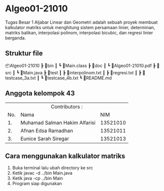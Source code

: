 # Algeo01-21010

Tugas Besar 1 Aljabar Linear dan Geometri adalah sebuah proyek membuat kalkulator matriks untuk menghitung sistem persamaan linier, determinan, matriks balikan, interpolasi polinom, interpolasi bicubic, dan regresi linier berganda.

## Struktur file
📦Algeo01-21010
 ┣ 📂bin
 ┃ ┗ 📜Main.class
 ┣ 📂doc
 ┃ ┗ 📜Algeo01-21010.pdf
 ┣ 📂src
 ┃ ┗ 📜Main.java
 ┣ 📂test
 ┃ ┣ 📜interpolinom.txt
 ┃ ┣ 📜regresi.txt
 ┃ ┣ 📜testcase_3a.txt
 ┃ ┗ 📜testcase_4b.txt
 ┗ 📜README.md
## Anggota kelompok 43
<table>
    <tr>
        <td colspan=3 align="center">Contributors :</td>
    </tr>
    <tr>
        <td>No.</td>
        <td>Nama</td>
        <td>NIM</td>
    </tr>
    <tr>
        <td>1.</td>
        <td>Muhamad Salman Hakim Alfarisi</td>
        <td>13521010</td>
    </tr>
    <tr>
        <td>2.</td>
        <td>Afnan Edsa Ramadhan</td>
        <td>13521011</td>
    </tr>
    <tr>
        <td>3.</td>
        <td>Eunice Sarah Siregar</td>
        <td>13521013</td>
    </tr>
</table>

## Cara menggunakan kalkulator matriks
1. Buka terminal lalu ubah directory ke src
2. Ketik javac -d ../bin Main.java
3. Ketik java -cp ../bin Main
4. Program siap digunakan
